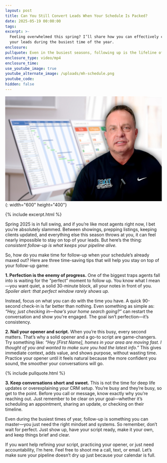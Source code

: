 ```yaml
---
layout: post
title: Can You Still Convert Leads When Your Schedule Is Packed?
date: 2025-05-19 00:00:00
tags:
excerpt: >-
  Feeling overwhelmed this spring? I’ll share how you can effectively convert
  your leads during the busiest time of the year. 
enclosure:
pullquote: Even in the busiest seasons, following up is the lifeline of your business.
enclosure_type: video/mp4
enclosure_time:
use_youtube_image: true
youtube_alternate_image: /uploads/mh-schedule.png
youtube_code:
hidden: false
---
```

![](/uploads/mh-schedule-1.png){: width="600" height="400"}

{% include excerpt.html %}

Spring 2025 is in full swing, and if you’re like most agents right now, I bet you’re absolutely slammed. Between showings, prepping listings, keeping clients updated, and everything else this season throws at you, it can feel nearly impossible to stay on top of your leads. But here’s the thing: *consistent follow-up is what keeps your pipeline alive.*

So, how do you make time for follow-up when your schedule’s already maxed out? Here are three time-saving tips that will help you stay on top of your follow-up game:

**1\. Perfection is the enemy of progress.** One of the biggest traps agents fall into is waiting for the “perfect” moment to follow up. You know what I mean—you want quiet, a solid 30-minute block, all your notes in front of you. *Spoiler alert: that perfect window rarely shows up.*

Instead, focus on what you can do with the time you have. A quick 90-second check-in is far better than nothing. Even something as simple as: *“Hey, just checking in—how’s your home search going?”* can restart the conversation and show you're engaged. The goal isn’t perfection—it’s consistency.

**2\. Nail your opener and script.** When you’re this busy, every second matters. That’s why a solid opener and a go-to script are game-changers. Try something like: *“Hey \[First Name\], homes in your area are moving fast. I thought of you and wanted to make sure you had the latest info.”* This gives immediate context, adds value, and shows purpose, without wasting time. Practice your opener until it feels natural because the more confident you sound, the smoother your conversations will go.

{% include pullquote.html %}

**3\. Keep conversations short and sweet.** This is not the time for deep life updates or overexplaining your CRM setup. You’re busy and they’re busy, so get to the point. Before you call or message, know exactly why you’re reaching out. Just remember to be clear on your goal—whether it’s scheduling an appointment, sharing an update, or checking on their timeline.

Even during the busiest times of year, follow-up is something you can master—you just need the right mindset and systems. So remember, don’t wait for perfect. Just show up, have your script ready, make it your own, and keep things brief and clear.

If you want help refining your script, practicing your opener, or just need accountability, I’m here. Feel free to shoot me a call, text, or email. Let’s make sure your pipeline doesn’t dry up just because your calendar is full.